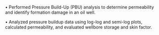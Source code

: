 • Performed Pressure Build-Up (PBU) analysis to determine permeability and identify formation damage in an oil well.

• Analyzed pressure buildup data using log-log and semi-log plots, calculated permeability, and evaluated wellbore 
storage and skin factor.   
